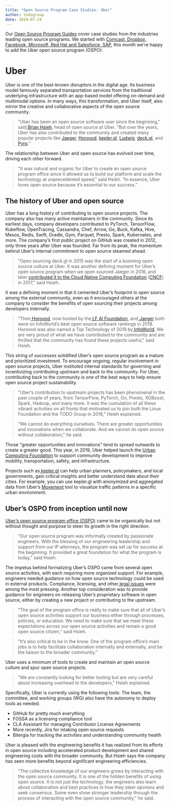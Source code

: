 ```yaml
---
title: "Open Source Program Case Studies: Uber"
author: todogroup
date: 2019-07-24
---
```


Our [Open Source Program Guides](http://todogroup.org/blog/open-source-guides/) cover case studies from the industries leading open source programs. We started with [Comcast, Dropbox, Facebook, Microsoft, Red Hat and Salesforce, SAP](https://github.com/todogroup/guides/tree/master/casestudies), this month we're happy to add the Uber open source program (OSPO):

# Uber
Uber is one of the best-known disruptors in the digital age. Its business model famously separated transportation services from the traditional underlying infrastructure with an app-based model offering on-demand and multimodal options. In many ways,  this transformation, and Uber itself, also mirror the creative and collaborative aspects of the open source community.

> "Uber has been an open source software user since the beginning," said[ Brian Hsieh](https://www.linkedin.com/in/briankhsieh/), head of open source at Uber. “But over the years, Uber has also contributed to the community and created many popular projects like [Jaeger](https://www.jaegertracing.io/), [Horovod](https://github.com/horovod/horovod), [kepler.gl](https://kepler.gl/), [Ludwig](http://ludwig.ai), [deck.gl](https://deck.gl/), and [Pyro](https://pyro.ai/).”

The relationship between Uber and open source has evolved over time, driving each other forward.

> "It was natural and organic for Uber to create an open source program office since it allowed us to build our platform and scale the technology at unprecedented speed," said Hsieh. “In essence, Uber loves open source because it’s essential to our success.” 

## The history of Uber and open source

Uber has a long history of contributing to open source projects. The company also has many active maintainers in the community. Since its earliest days, company developers contributed to PyTorch, TensorFlow, Kubeflow, OpenTracing, Cassandra, Chef, Arrow, Go, Buck, Kafka, Hive, Mesos, Redis, Swift, Gradle, Gym, Parquet, Presto, Spark, Kubernates, and more. The company’s first public project on GitHub was created in 2012, only three years after  Uber was founded. Far from its peak, the momentum behind Uber’s internal commitment to open source steamed ahead.

> "Open sourcing deck.gl in 2015 was the start of a booming open source culture at Uber. It was another defining moment for Uber’s open source program when we open sourced Jaeger in 2016, and later [contributed it to the Cloud Native Computing Foundation](https://www.cncf.io/blog/2017/09/13/cncf-hosts-jaeger/) ([CNCF](https://www.cncf.io/blog/2017/09/13/cncf-hosts-jaeger/)) in 2017," said Hsieh.

It was a defining moment in that it cemented Uber’s footprint in open source among the external community, even as it encouraged others at the company to consider the benefits of open sourcing their projects among developers internally.

> "Then[ Horovod](http://horovod.ai/), now hosted by the[ LF AI Foundation](https://www.linuxfoundation.org/press-release/2018/12/lf-deep-learning-welcomes-horovod-distributed-training-framework-as-newest-project/), and[ Jaeger](https://jaegertracing.io/) both were on InfoWorld’s best open source software rankings in 2018. Horovod was also named a Top Technology of 2019 by[ InfoWorld](https://www.infoworld.com/article/3336072/infoworlds-2019-technology-of-the-year-award-winners.html). We are very proud of what we have contributed to the community and are thrilled that the community has found these projects useful," said Hsieh.

This string of successes solidified Uber’s open source program as a mature and prioritized investment. To encourage ongoing, regular involvement in open source projects, Uber instituted internal standards for governing and incentivizing contributing upstream and back to the community. For Uber, contributing back to the community is one of the best ways to help ensure open source project sustainability.

> "Uber’s contribution to upstream projects has been phenomenal in the past couple of years, from TensorFlow, PyTorch, Go, Presto, XGBoost, Spark, Hadoop, and many more. It was the cumulation of all these vibrant activities on all fronts that motivated us to join both the Linux Foundation and the TODO Group in 2018," Hsieh explained.

> "We cannot do everything ourselves. There are greater opportunities and innovations when we collaborate. And we cannot do open source without collaboration," he said.

Those "greater opportunities and innovations" tend to spread outwards to create a greater good. This year, in 2019, Uber helped launch the  [Urban Computing Foundation](https://uc.foundation/announcement/2019/05/07/linux-foundation-supports-community-development-to-improve-mobility-transportation-safety-and-infrastructure-with-new-urban-computing-foundation/) to support community development to improve mobility, transportation, safety, and infrastructure.

Projects such as[ kepler.gl](https://kepler.gl/) can help urban planners, policymakers, and local governments, gain critical insights and better understand data about their cities. For example, you can use kepler.gl with anonymized and aggregated data from Uber’s [Movement](https://movement.uber.com/?lang=en-US) tool to visualize traffic patterns in a specific urban environment.

## Uber’s OSPO from inception until now

[Uber’s open source program office (OSPO)](https://opensource.uber.com) came to be organically but not without thought and purpose to steer its growth in the right direction.

> "Our open source program was informally created by passionate engineers. With the blessing of our engineering leadership and support from our IP attorneys, the program was set up for success at the beginning. It provided a great foundation for what the program is today," said Hsieh.

The impetus behind formalizing Uber’s OSPO came from several open source activities, with each requiring more organized support. For example, engineers needed guidance on how open source technology could be used in external products. Compliance, licensing, and other[ legal issues](https://opensource.guide/legal/) were among the most pressing. Another top consideration was to provide guidance for engineers on releasing Uber’s proprietary software in open source, either by creating a new project or contributing to the upstream.

> "The goal of the program office is really to make sure that all of Uber’s open source activities support our business either through processes, policies, or education. We need to make sure that we meet these expectations across our open source activities and remain a good open source citizen," said Hsieh.

> "It’s also critical to be in the know. One of the program office’s main jobs is to help facilitate collaboration internally and externally, and be the liaison to the broader community." 

Uber uses a minimum of tools to create and maintain an open source culture and spur open source projects.

> "We are constantly looking for better tooling but are very careful about increasing overhead to the developers," Hsieh explained.

Specifically, Uber is currently using the following tools:  The team, the committee, and working groups (WG) also have the autonomy to deploy tools as needed.

* GitHub for pretty much everything
* FOSSA as a licensing compliance tool 
* CLA Assistant for managing Contributor License Agreements 
* More recently, Jira for intaking open source requests 
* Bitergia for tracking the activities and understanding community health


Uber is pleased with the engineering benefits it has realized from its efforts in open source including accelerated product development and shared engineering costs with the broader community. But Hsieh says the company has seen more benefits beyond significant engineering efficiencies.

> "The collective knowledge of our engineers grows by interacting with the open source community. It is one of the hidden benefits of using open source. It is not just the technology, the engineers also learn about collaboration and best practices in how they steer opinions and seek consensus. Some even show stronger leadership through the process of interacting with the open source community," he said. 
